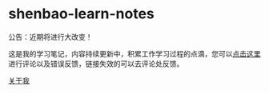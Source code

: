 # shenbao-learn-notes

公告：近期将进行大改变！

这是我的学习笔记，内容持续更新中，积累工作学习过程的点滴，您可以<a href="https://shenbao.github.io/shenbao-learn-notes/comment" target="_blank">点击这里</a>进行评论以及错误反馈，链接失效的可以去评论处反馈。

[关于我](https://shenbao.github.io/about)

